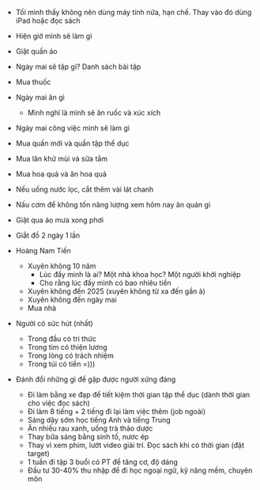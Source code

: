 - Tối mình thấy không nên dùng máy tính nữa, hạn chế. Thay vào đó dùng iPad hoặc đọc sách
- Hiện giờ mình sẽ làm gì
- Giặt quần áo
- Ngày mai sẽ tập gì? Danh sách bài tập
- Mua thuốc
- Ngày mai ăn gì
	- Mình nghĩ là mình sẽ ăn ruốc và xúc xích
- Ngày mai công việc mình sẽ làm gì
- Mua quần mới và quần tập thể dục
- Mua lăn khử mùi và sữa tắm
- Mua hoa quả và ăn hoa quả
- Nếu uống nước lọc, cắt thêm vài lát chanh
- Nấu cơm để không tốn năng lượng xem hôm nay ăn quán gi
- Giặt qua áo mưa xong phơi
- Giẳt đồ 2 ngày 1 lần

- Hoàng Nam Tiến
	- Xuyên không 10 năm
		- Lúc đấy mình là ai? Một nhà khoa học? Một người khởi nghiệp
		- Cho rằng lúc đấy mình có bao nhiêu tiền
	- Xuyên không đến 2025 (xuyên không từ xa đến gần à)
	- Xuyên không đến ngày mai
	- Mua nhà
- Người có sức hút (nhất)
	- Trong đầu có tri thức
	- Trong tim có thiện lương
	- Trong lòng có trách nhiệm
	- Trong túi có tiền =)))
- Đánh đổi những gì để gặp được người xứng đáng
	- Đi làm bằng xe đạp để tiết kiệm thời gian tập thể dục (dành thời gian cho việc đọc sách)
	- Đi làm 8 tiếng + 2 tiếng đi lại làm việc thêm (job ngoài)
	- Sáng dậy sớm học tiếng Anh và tiếng Trung
	- Ăn nhiều rau xanh, uống trà thảo dược
	- Thay bữa sáng bằng sinh tố, nươc ép
	- Thay vì xem phim, lướt video giải trí. Đọc sách khi có thời gian (đặt target)
	- 1 tuần đi tập 3 buổi có PT để tăng cơ, độ dáng
	- Đầu tư 30-40% thu nhập để đi học ngoại ngữ, kỹ năng mềm, chuyên môn